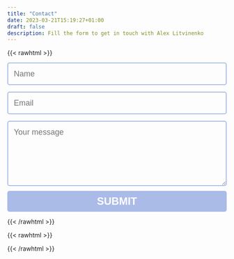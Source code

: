 ```yaml
---
title: "Contact"
date: 2023-03-21T15:19:27+01:00
draft: false
description: Fill the form to get in touch with Alex Litvinenko
---
```


{{< rawhtml >}}
<script src="https://challenges.cloudflare.com/turnstile/v0/api.js?onload=onloadTurnstileCallback" async defer></script>
<style>
.feedback-input {
  /*color:white;*/
  font-family: Helvetica, Arial, sans-serif;
  font-weight:500;
  font-size: 18px;
  border-radius: 5px;
  line-height: 22px;
  background-color: transparent;
  border:2px solid #aabbe8;
  transition: all 0.3s;
  padding: 13px;
  margin-bottom: 15px;
  width:100%;
  box-sizing: border-box;
  outline:0;
}

.feedback-input:focus { border:2px solid #aabbe8; }

textarea {
  height: 150px;
  line-height: 150%;
  resize:vertical;
}

[type="submit"] {
  /*font-family: 'Montserrat', Arial, Helvetica, sans-serif;*/
  width: 100%;
  background:#aabbe8;
  border-radius:5px;
  border:0;
  cursor:pointer;
  color:white;
  font-size:24px;
  padding-top:10px;
  padding-bottom:10px;
  transition: all 0.3s;
  margin-top:-4px;
  font-weight:700;
}
[type="submit"]:hover { background:#6688cc; }

</style>

<form action="https://usebasin.com/f/0ee280a1849d" method="POST" id="contact_form">      
  <input name="name" type="text" class="feedback-input" placeholder="Name" required />
  <input name="email" type="email" class="feedback-input" placeholder="Email" required />
  <textarea name="message" class="feedback-input" placeholder="Your message" required></textarea>
  <div class="cf-turnstile" data-sitekey="0x4AAAAAAADYOOVP17mTEuKJ"></div>
  <input type="submit" value="SUBMIT"/>
</form>

<div class="notice info" style="display:none" id="contact_form_success">
  <div class="notice-title">
    <i class="fa fa-exclamation-circle" aria-hidden="true"></i>Success
  </div>
  <div class="notice-content">Thanks for your message! I will read it and respond to it asap.</div>
</div>
{{< /rawhtml >}}

{{< rawhtml >}}
<div class="notice error" style="display:none" id="contact_form_error">
  <div class="notice-title">
    <i class="fa fa-times-circle" aria-hidden="true"></i>Error
  </div>
  <div class="notice-content">Something went wrong.</div>
</div>

<script>
var form = document.getElementById("contact_form");

form.onsubmit = function(event) {
    event.preventDefault();

    var formData = new FormData(form);
    var xhr = new XMLHttpRequest();
    xhr.open("POST", form.action, true);
    xhr.send(formData);
    xhr.onload = function(e) {
        var response = JSON.parse(xhr.response);
        if (xhr.status === 200) {
            form.innerHTML = '<h2>Thanks for your message!</h2>';
        } else {
            document.getElementById("contact_form_error").style.display = '';
        }
    };
};

</script>

{{< /rawhtml >}}
